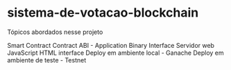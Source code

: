 # sistema-de-votacao-blockchain


Tópicos abordados nesse projeto


Smart Contract
Contract ABI - Application Binary Interface
Servidor web JavaScript
HTML interface
Deploy em ambiente local - Ganache
Deploy em ambiente de teste - Testnet
